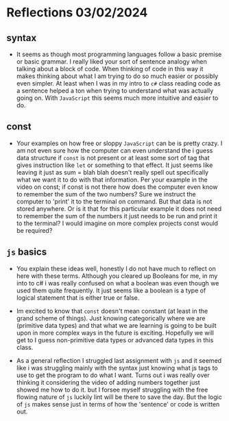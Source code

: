 # Reflections 03/02/2024

## syntax

- It seems as though most programming languages follow a basic premise or basic grammar. I really liked your sort of sentence analogy when talking about a block of code. When thinking of code in this way it makes thinking about what I am trying to do so much easier or possibly even simpler. At least when I was in my intro to `c#` class reading code as a sentence helped a ton when trying to understand what was actually going on. With `JavaScript` this seems much more intuitive and easier to do.

## const

- Your examples on how free or sloppy `JavaScript` can be is pretty crazy. I am not even sure how the computer can even understand the i guess data structure if `const` is not present or at least some sort of tag that gives instruction like `let` or something to that effect. It just seems like leaving it just as sum = blah blah doesn't really spell out specifically what we want it to do with that information. Per your example in the video on const; if const is not there how does the computer even know to remember the sum of the two numbers? Sure we instruct the computer to 'print' it to the terminal on command. But that data is not stored anywhere. Or is it that for this particular example it does not need to remember the sum of the numbers it just needs to be run and print it to the terminal? I would imagine on more complex projects const would be required?

## `js` basics

- You explain these ideas well, honestly I do not have much to reflect on here with these terms. Although you cleared up Booleans for me, in my into to c# i was really confused on what a boolean was even though we used them quite frequently. It just seems like a boolean is a type of logical statement that is either true or false.

- Im excited to know that `const` doesn't mean constant (at least in the grand scheme of things). Just knowing categorically where we are (primitive data types) and that what we are learning is going to be built upon in more complex ways in the future is exciting. Hopefully we will get to I guess non-primitive data types or advanced data types in this class.

- As a general reflection I struggled last assignment with `js` and it seemed like i was struggling mainly with the syntax just knowing what js tags to use to get the program to do what I want. Turns out i was really over thinking it considering the video of adding numbers together just showed me how to do it. but I forsee myself struggling with the free flowing nature of `js` luckily lint will be there to save the day. But the logic of `js` makes sense just in terms of how the 'sentence' or code is written out.
